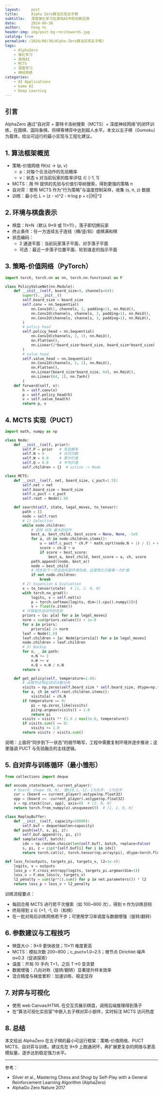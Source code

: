 ```yaml
---
layout:     post
title:      Alpha Zero算法实现五子棋
subtitle:   深度强化学习在游戏AI中的创新应用
date:       2024-06-30
author:     Feng Yu
header-img: img/post-bg-recitewords.jpg
catalog: true
permalink: /2024/06/30/Alpha-Zero算法实现五子棋/
tags:
    - AlphaZero
    - 强化学习
    - 游戏AI
    - MCTS
    - 深度学习
    - 神经网络
categories: 
    - AI Applications
    - Game AI
    - Deep Learning
---
```

## 引言

AlphaZero 通过“自对弈 + 蒙特卡洛树搜索（MCTS）+ 深度神经网络”的闭环训练，在围棋、国际象棋、将棋等博弈中达到超人水平。本文以五子棋（Gomoku）为载体，给出可运行的最小实现与工程化建议。

## 1. 算法框架概览

- 策略-价值网络 fθ(s) → (p, v)
  - p：对每个合法动作的先验概率
  - v：状态 s 对当前玩家的胜率评估 ∈ [-1, 1]
- MCTS：用 fθ 提供的先验与价值引导树搜索，得到更强的策略 π
- 自对弈：使用 MCTS 作为“行为策略”与温度控制采样，收集 (s, π, z) 数据
- 训练：最小化 L = (z - v)^2 - π·log p + c||θ||^2

## 2. 环境与棋盘表示

- 棋盘：N×N（默认 9×9 或 11×11），落子即切换玩家
- 终止条件：任一方连续五子连线（横/竖/斜）或棋满和棋
- 状态编码：
  - 2 通道平面：当前玩家落子平面、对手落子平面
  - 可选：最近一步落子位置平面、轮到谁走的指示平面

## 3. 策略-价值网络（PyTorch）

```python
import torch, torch.nn as nn, torch.nn.functional as F

class PolicyValueNet(nn.Module):
    def __init__(self, board_size=9, channels=64):
        super().__init__()
        self.board_size = board_size
        self.conv = nn.Sequential(
            nn.Conv2d(2, channels, 3, padding=1), nn.ReLU(),
            nn.Conv2d(channels, channels, 3, padding=1), nn.ReLU(),
            nn.Conv2d(channels, channels, 3, padding=1), nn.ReLU(),
        )
        # policy head
        self.policy_head = nn.Sequential(
            nn.Conv2d(channels, 2, 1), nn.ReLU(),
            nn.Flatten(),
            nn.Linear(2*board_size*board_size, board_size*board_size)
        )
        # value head
        self.value_head = nn.Sequential(
            nn.Conv2d(channels, 1, 1), nn.ReLU(),
            nn.Flatten(),
            nn.Linear(board_size*board_size, 64), nn.ReLU(),
            nn.Linear(64, 1), nn.Tanh()
        )
    def forward(self, x):
        h = self.conv(x)
        p = self.policy_head(h)
        v = self.value_head(h)
        return p, v
```

## 4. MCTS 实现（PUCT）

```python
import math, numpy as np

class Node:
    def __init__(self, prior):
        self.P = prior   # 先验概率
        self.N = 0       # 访问次数
        self.W = 0.0     # 累计价值
        self.Q = 0.0     # 平均价值
        self.children = {}  # action -> Node

class MCTS:
    def __init__(self, net, board_size, c_puct=1.5):
        self.net = net
        self.board_size = board_size
        self.c_puct = c_puct
        self.root = Node(1.0)

    def search(self, state, legal_moves, to_tensor):
        path = []
        node = self.root
        # 1) Selection
        while node.children:
            # 选择 UCB 最大的动作
            best_a, best_child, best_score = None, None, -1e9
            for a, ch in node.children.items():
                u = self.c_puct * ch.P * math.sqrt(node.N + 1) / (1 + ch.N)
                score = ch.Q + u
                if score > best_score:
                    best_a, best_child, best_score = a, ch, score
            path.append((node, best_a))
            node = best_child
            # 同步到下一状态由外部环境完成，这里简化只做第一次扩展
            if not node.children:
                break
        # 2) Expansion & Evaluation
        x = to_tensor(state)  # [1, 2, N, N]
        with torch.no_grad():
            logits, v = self.net(x)
            p = torch.softmax(logits, dim=1).cpu().numpy()[0]
            v = float(v.item())
        # 只保留合法动作的先验
        priors = {a: p[a] for a in legal_moves}
        norm = sum(priors.values()) + 1e-8
        for a in priors:
            priors[a] /= norm
        leaf = Node(1.0)
        leaf.children = {a: Node(priors[a]) for a in legal_moves}
        node.children = leaf.children
        # 3) Backup
        for n, _ in path:
            n.N += 1
            n.W += v
            n.Q = n.W / n.N
        return v

    def get_policy(self, temperature=1.0):
        # 从根节点导出访问计数分布
        visits = np.zeros(self.board_size * self.board_size, dtype=np.float32)
        for a, ch in self.root.children.items():
            visits[a] = ch.N
        if temperature == 0:
            pi = np.zeros_like(visits)
            pi[np.argmax(visits)] = 1.0
            return pi
        visits = visits ** (1.0 / max(1e-6, temperature))
        if visits.sum() == 0:
            visits += 1.0
        return visits / visits.sum()
```

说明：上面将“同步到下一状态”的细节略写，工程中需要复制环境并逐步推进；这里强调 PUCT 与先验融合的主线逻辑。

## 5. 自对弈与训练循环（最小雏形）

```python
from collections import deque

def encode_state(board, current_player):
    # board: shape (N, N), 值∈{0,1,-1}，1为先手，-1为后手
    cur = (board == current_player).astype(np.float32)
    opp = (board == -current_player).astype(np.float32)
    x = np.stack([cur, opp], axis=0)  # [2, N, N]
    return torch.from_numpy(x).unsqueeze(0)  # [1, 2, N, N]

class ReplayBuffer:
    def __init__(self, capacity=50000):
        self.buf = deque(maxlen=capacity)
    def push(self, s, pi, z):
        self.buf.append((s, pi, z))
    def sample(self, batch):
        idx = np.random.choice(len(self.buf), batch, replace=False)
        s, pi, z = zip(*[self.buf[i] for i in idx])
        return torch.cat(s), torch.tensor(np.array(pi), dtype=torch.float32), torch.tensor(z, dtype=torch.float32).unsqueeze(1)

def loss_fn(outputs, targets_pi, targets_v, l2=1e-4):
    logits, v = outputs
    loss_p = F.cross_entropy(logits, targets_pi.argmax(dim=1))
    loss_v = F.mse_loss(v, targets_v)
    l2_penalty = sum((p**2).sum() for p in net.parameters()) * l2
    return loss_p + loss_v + l2_penalty
```

训练流程要点：
- 每回合用 MCTS 进行若干次搜索（如 100~800 次），得到 π 作为训练目标
- 终局得到 z ∈ {+1, -1, 0}（和棋）
- 在一批对局后训练网络若干步；可使用学习率调度与数据增强（旋转/翻转）

## 6. 参数建议与工程技巧

- 棋盘大小：9×9 更快收敛；11×11 难度更高
- MCTS：模拟次数 200~800；c_puct≈1.0~2.5；根节点 Dirichlet 噪声 α≈0.3（促进探索）
- 温度：开局 10 手内 T=1，之后 T→0 变贪婪
- 数据增强：八向对称（旋转/翻转）显著提升样本效率
- 混合精度与梯度累积：加速训练、稳定显存

## 7. 对弈与可视化

- 使用 web Canvas/HTML 在交互页展示棋盘，调用后端推理得到落子
- 在“算法可视化实验室”中嵌入五子棋对弈小部件，实时标注 MCTS 访问热度

## 8. 总结

本文给出 AlphaZero 在五子棋的最小可运行框架：策略-价值网络、PUCT MCTS、自对弈与训练。建议先在 9×9 上跑通闭环，再扩展更复杂的网络与更高模拟量，逐步达到稳定强力水平。

---

参考：
- Silver et al., Mastering Chess and Shogi by Self-Play with a General Reinforcement Learning Algorithm (AlphaZero)
- AlphaGo Zero Nature 2017